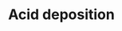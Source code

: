 ---
title: Acid deposition
longTitle: 'Acid deposition'
tags:
- gccommon
usedFor:
- "[[Acid rain]]"
---